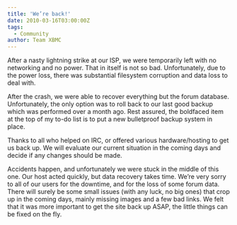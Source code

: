 ```yaml
---
title: 'We’re back!'
date: 2010-03-16T03:00:00Z
tags:
  - Community
author: Team XBMC
---
```

After a nasty lightning strike at our ISP, we were temporarily left with no networking and no power. That in itself is not so bad. Unfortunately, due to the power loss, there was substantial filesystem corruption and data loss to deal with.

 After the crash, we were able to recover everything but the forum database. Unfortunately, the only option was to roll back to our last good backup which was performed over a month ago. Rest assured, the boldfaced item at the top of my to-do list is to put a new bulletproof backup system in place.

 Thanks to all who helped on IRC, or offered various hardware/hosting to get us back up. We will evaluate our current situation in the coming days and decide if any changes should be made.

 Accidents happen, and unfortunately we were stuck in the middle of this one. Our host acted quickly, but data recovery takes time. We’re very sorry to all of our users for the downtime, and for the loss of some forum data. There will surely be some small issues (with any luck, no big ones) that crop up in the coming days, mainly missing images and a few bad links. We felt that it was more important to get the site back up ASAP, the little things can be fixed on the fly.

 